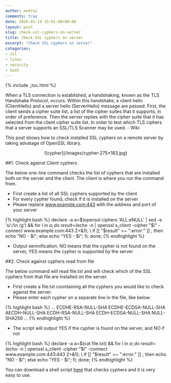 ```yaml
---
author: andrei
comments: true
date: 2016-01-14 15:01:00+00:00
layout: post
slug: check-ssl-cyphers-on-server 
title: Check SSL cyphers on server
excerpt: "Check SSL cyphers on server"
categories:
- ssl
- linux
- security
- bash
---
```


{% include _toc.html %}

 When a TLS connection is established, a handshaking, known as the TLS Handshake Protocol, occurs. Within this handshake, a client hello (ClientHello) and a server hello (ServerHello) message are passed. First, the client sends a cipher suite list, a list of the cipher suites that it supports, in order of preference. Then the server replies with the cipher suite that it has selected from the client cipher suite list. In order to test which TLS ciphers that a server supports an SSL/TLS Scanner may be used. - Wiki

 This post shows how to check installed SSL cyphers on a remote server by taking advatage of OpenSSL library.
<div style="text-align:center" markdown="1">
![cypher](/images/cypher-275*183.jpg)
</div>

##1. Check against Client cyphers

 The below one-line command checks the list of cyphers that are installed both on the server and the client. 
The client is where you run the command from. 

- First create a list of all SSL cyphers supported by the client 
- For every cypher found, check if it is installed on the server
- Please replace www.example.com:443 with the address and port of your server

{% highlight bash %}
declare -a a=$(openssl ciphers 'ALL:eNULL' | sed -e 's/:/\n /g') && for i in ${a}; do \
result=$(echo -n | openssl s_client -cipher "$i" -connect www.example.com:443 2>&1); \
if [[ "$result" =~ ":error:" ]] ; then echo "NO - $i"; else echo "YES - $i"; fi; done;
{% endhighlight %}

- Output semnification: NO means that the cypher is not found on the server, YES means the cypher is supported by the server

##2. Check against cyphers read from file

The below command will read file.txt and will check which of the SSL cyphers from that file are installed on the server.

- First create a file.txt coontaining all the cyphers you would like to check against the server.
- Please enter each cypher on a separate line in the file, like below:

{% highlight bash %}
...
ECDHE-RSA-NULL-SHA
ECDHE-ECDSA-NULL-SHA
AECDH-NULL-SHA
ECDH-RSA-NULL-SHA
ECDH-ECDSA-NULL-SHA
NULL-SHA256
...
{% endhighlight %}

- The script will output YES if the cypher is found on the server, and NO if not
   
{% highlight bash %}
declare -a a=$(cat file.txt) && for i in ${a}; do \
result=$(echo -n | openssl s_client -cipher "$i" -connect www.example.com:443:443 2>&1); \
if [[ "$result" =~ ":error:" ]] ; then echo "NO - $i"; else echo "YES - $i"; fi; done; 
{% endhighlight %}


You can download a shell script [here](https://github.com/andreisid/bash/blob/master/check_cypher.sh) that checks cyphers and it is very easy to use.

